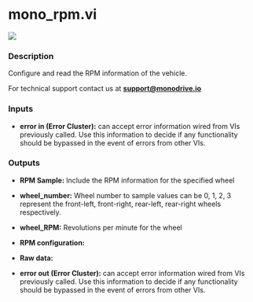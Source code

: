 # mono_rpm.vi

<p class="img_container">
<img class="lg_img" src="../mono_rpm.png"/>
</p>

### Description

Configure and read the RPM information of the vehicle.

For technical support contact us at <b>support@monodrive.io</b> 

### Inputs

- **error in (Error Cluster):** can accept error information wired from VIs previously called. Use this information to decide if any functionality should be bypassed in the event of errors from other VIs. 

### Outputs

- **RPM Sample:**  Include the RPM information for the specified wheel 
 

- **wheel_number:**  Wheel number to sample values can be 0, 1, 2, 3 represent
the front-left, front-right, rear-left, rear-right wheels
respectively.
 

- **wheel_RPM:**  Revolutions per minute for the wheel
 

- **RPM configuration:**   

- **Raw data:**   

- **error out (Error Cluster):** can accept error information wired from VIs previously called. Use this information to decide if any functionality should be bypassed in the event of errors from other VIs. 

<p>&nbsp;</p>
